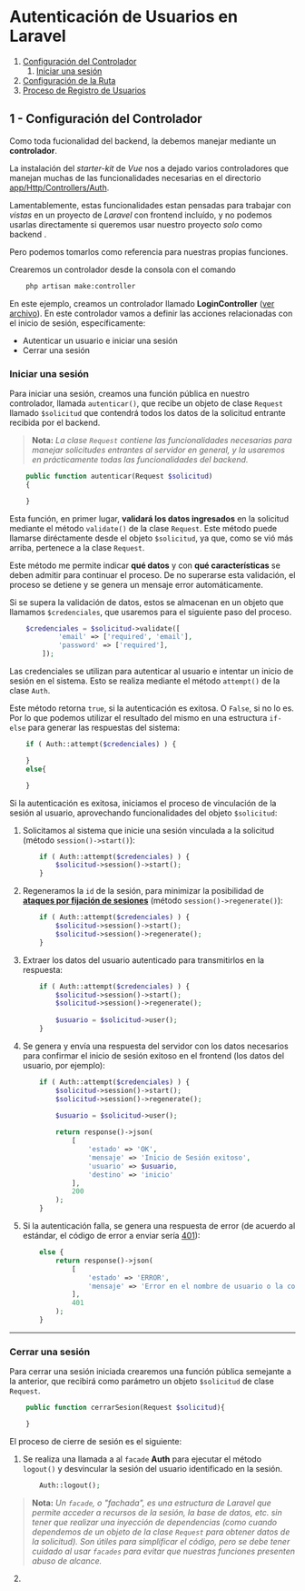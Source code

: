 # Autenticación de Usuarios en Laravel

1. [Configuración del Controlador](#1---configuración-del-controlador)
    1. [Iniciar una sesión](#iniciar-una-sesión)
2. [Configuración de la Ruta](#b---configuración-de-la-ruta)
3. [Proceso de Registro de Usuarios](#c---proceso-de-registro-de-usuarios)

## 1 - Configuración del Controlador

Como toda fucionalidad del backend, la debemos manejar mediante un **controlador**.

La instalación del _starter-kit_ de _Vue_ nos a dejado varios controladores que manejan muchas de las funcionalidades necesarias en el directorio [app/Http/Controllers/Auth][l1].

Lamentablemente, estas funcionalidades estan pensadas para trabajar con _vistas_ en un proyecto de _Laravel_ con frontend incluído, y no podemos usarlas directamente si queremos usar nuestro proyecto _solo_ como backend .

Pero podemos tomarlos como referencia para nuestras propias funciones.

Crearemos un controlador desde la consola con el comando

```sh
    php artisan make:controller
```

En este ejemplo, creamos un controlador llamado **LoginController** ([ver archivo][l2]). En este controlador vamos a definir las acciones relacionadas con el inicio de sesión, específicamente:

- Autenticar un usuario e iniciar una sesión
- Cerrar una sesión

### Iniciar una sesión

Para iniciar una sesión, creamos una función pública en nuestro controlador, llamada `autenticar()`, que recibe un objeto de clase `Request` llamado `$solicitud` que contendrá todos los datos de la solicitud entrante recibida por el backend.

> **Nota:** _La clase `Request` contiene las funcionalidades necesarias para manejar solicitudes entrantes al servidor en general, y la usaremos en prácticamente todas las funcionalidades del backend._

```php
    public function autenticar(Request $solicitud)
    {

    }
```

Esta función, en primer lugar, **validará los datos ingresados** en la solicitud mediante el método `validate()` de la clase `Request`. Este método puede llamarse diréctamente desde el objeto `$solicitud`, ya que, como se vió más arriba, pertenece a la clase `Request`.

Este método me permite indicar **qué datos** y con **qué características** se deben admitir para continuar el proceso. De no superarse esta validación, el proceso se detiene y se genera un mensaje error automáticamente.

Si se supera la validación de datos, estos se almacenan en un objeto que llamamos `$credenciales`, que usaremos para el siguiente paso del proceso.

```php
    $credenciales = $solicitud->validate([
            'email' => ['required', 'email'],
            'password' => ['required'],
        ]);
```

Las credenciales se utilizan para autenticar al usuario e intentar un inicio de sesión en el sistema. Esto se realiza mediante el método `attempt()` de la clase `Auth`.

Este método retorna `true`, si la autenticación es exitosa. O `False`, si no lo es. Por lo que podemos utilizar el resultado del mismo en una estructura `if-else` para generar las respuestas del sistema:

```php
    if ( Auth::attempt($credenciales) ) {

    }
    else{

    }
```

Si la autenticación es exitosa, iniciamos el proceso de vinculación de la sesión al usuario, aprovechando funcionalidades del objeto `$solicitud`:

1. Solicitamos al sistema que inicie una sesión vinculada a la solicitud (método `session()->start()`):

    ```php
        if ( Auth::attempt($credenciales) ) {
            $solicitud->session()->start();
        }    
    ```

2. Regeneramos la `id` de la sesión, para minimizar la posibilidad de [**ataques por fijación de sesiones**][l3] (método `session()->regenerate()`):

    ```php
        if ( Auth::attempt($credenciales) ) {
            $solicitud->session()->start();
            $solicitud->session()->regenerate();
        }
    ```

3. Extraer los datos del usuario autenticado para transmitirlos en la respuesta:

    ```php
        if ( Auth::attempt($credenciales) ) {
            $solicitud->session()->start();
            $solicitud->session()->regenerate();
            
            $usuario = $solicitud->user();
        }
    ```

4. Se genera y envía una respuesta del servidor con los datos necesarios para confirmar el inicio de sesión exitoso en el frontend (los datos del usuario, por ejemplo):

    ```php
        if ( Auth::attempt($credenciales) ) {
            $solicitud->session()->start();
            $solicitud->session()->regenerate();
            
            $usuario = $solicitud->user();

            return response()->json(
                [
                    'estado' => 'OK',
                    'mensaje' => 'Inicio de Sesión exitoso',
                    'usuario' => $usuario,
                    'destino' => 'inicio'
                ],
                200
            );
        }
    ```

5. Si la autenticación falla, se genera una respuesta de error (de acuerdo al estándar, el código de error a enviar sería [401][l4]):

    ```php
        else {
            return response()->json(
                [
                    'estado' => 'ERROR',
                    'mensaje' => 'Error en el nombre de usuario o la contraseña',
                ],
                401
            );
        }
    ```

***

### Cerrar una sesión

Para cerrar una sesión iniciada crearemos una función pública semejante a la anterior, que recibirá como parámetro un objeto `$solicitud` de clase `Request`.

```php
    public function cerrarSesion(Request $solicitud){

    }
```

El proceso de cierre de sesión es el siguiente:

1. Se realiza una llamada a al `facade` **Auth** para ejecutar el método `logout()` y desvincular la sesión del usuario identificado en la sesión.

    ```php
        Auth::logout();
    ```

> **Nota:** _Un `facade`, o "fachada", es una estructura de Laravel que permite acceder a recursos de la sesión, la base de datos, etc. sin tener que realizar una inyección de dependencias (como cuando dependemos de un objeto de la clase `Request` para obtener datos de la solicitud). Son útiles para simplificar el código, pero se debe tener cuidado al usar `facades` para evitar que nuestras funciones presenten abuso de alcance._

2. 

[l1]: ../back_notas_2/app/Http/Controllers/Auth/
[l2]: ../back_notas_2/app/Http/Controllers/LoginController.php
[l3]: https://owasp.org/www-community/attacks/Session_fixation
[l4]: https://developer.mozilla.org/es/docs/Web/HTTP/Reference/Status/401

